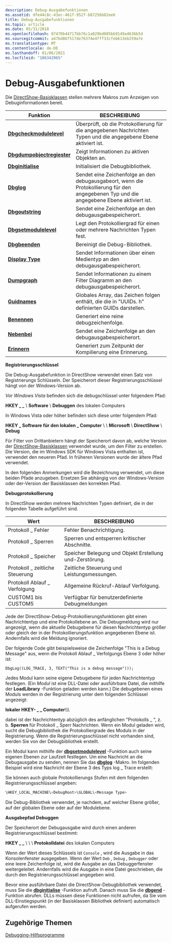 ```yaml
---
description: Debug-Ausgabefunktionen
ms.assetid: dfe44c8c-43ec-461f-952f-b87256b82ee6
title: Debug-Ausgabefunktionen
ms.topic: article
ms.date: 05/31/2018
ms.openlocfilehash: 87470b44717bb76c1a029bd885bb9149a4636b5d
ms.sourcegitcommit: a47bd86f517de76374e4fff33cfeb613eb259a7e
ms.translationtype: MT
ms.contentlocale: de-DE
ms.lasthandoff: 01/06/2021
ms.locfileid: "106342965"
---
```

# <a name="debug-output-functions"></a>Debug-Ausgabefunktionen

Die [DirectShow-Basisklassen](directshow-base-classes.md) stellen mehrere Makros zum Anzeigen von Debuginformationen bereit.



| Funktion                                               | BESCHREIBUNG                                                                                          |
|--------------------------------------------------------|------------------------------------------------------------------------------------------------------|
| [**Dbgcheckmodulelevel**](dbgcheckmodulelevel.md)     | Überprüft, ob die Protokollierung für die angegebenen Nachrichten Typen und die angegebene Ebene aktiviert ist.                             |
| [**Dbgdumpobjectregiester**](dbgdumpobjectregister.md) | Zeigt Informationen zu aktiven Objekten an.                                                           |
| [**Dbginitialise**](dbginitialise.md)                 | Initialisiert die Debugbibliothek.                                                                       |
| [**Dbglog**](dbglog.md)                               | Sendet eine Zeichenfolge an den debugausgabeort, wenn die Protokollierung für den angegebenen Typ und die angegebene Ebene aktiviert ist. |
| [**Dbgoutstring**](dbgoutstring.md)                   | Sendet eine Zeichenfolge an den debugausgabespeicherort.                                                         |
| [**Dbgsetmodulelevel**](dbgsetmodulelevel.md)         | Legt den Protokolliergrad für einen oder mehrere Nachrichten Typen fest.                                                |
| [**Dbgbeenden**](dbgterminate.md)                   | Bereinigt die Debug-Bibliothek.                                                                         |
| [**Display Type**](displaytype.md)                     | Sendet Informationen über einen Medientyp an den debugausgabespeicherort.                                   |
| [**Dumpgraph**](dumpgraph.md)                         | Sendet Informationen zu einem Filter Diagramm an den debugausgabespeicherort.                                 |
| [**Guidnames**](guidnames.md)                         | Globales Array, das Zeichen folgen enthält, die die in "UUIDs. h" definierten GUIDs darstellen.                        |
| [**Benennen**](name.md)                                   | Generiert eine reine debugzeichenfolge.                                                                       |
| [**Nebenbei**](note.md)                                   | Sendet eine Zeichenfolge an den debugausgabespeicherort.                                                         |
| [**Erinnern**](remind.md)                               | Generiert zum Zeitpunkt der Kompilierung eine Erinnerung.                                                                |



 

**Registrierungsschlüssel**

Die Debug-Ausgabefunktion in DirectShow verwendet einen Satz von Registrierungs Schlüsseln. Der Speicherort dieser Registrierungsschlüssel hängt von der Windows-Version ab.

*Vor Windows Vista* befinden sich die debugschlüssel unter folgendem Pfad:

**HKEY \_ \_** \\ **Software** \\ **Debuggen** des lokalen Computers

In Windows Vista oder höher befinden sich diese unter folgendem Pfad:

**HKEY \_ Software für den lokalen \_ Computer** \\  \\ **Microsoft** \\ **DirectShow** \\ **Debug**

Für Filter von Drittanbietern hängt der Speicherort davon ab, welche Version der [DirectShow-Basisklassen](directshow-base-classes.md) verwendet wurde, um den Filter zu erstellen. Die Version, die im Windows SDK für Windows Vista enthalten ist, verwendet den neueren Pfad. In früheren Versionen wurde der ältere Pfad verwendet.

In den folgenden Anmerkungen wird die Bezeichnung *<DebugRoot>* verwendet, um diese beiden Pfade anzugeben. Ersetzen Sie abhängig von der Windows-Version oder der-Version der Basisklassen den korrekten Pfad.

**Debugprotokollierung**

In DirectShow werden mehrere Nachrichten Typen definiert, die in der folgenden Tabelle aufgeführt sind.



| Wert                   | BESCHREIBUNG                                             |
|-------------------------|---------------------------------------------------------|
| Protokoll \_ Fehler              | Fehler Benachrichtigung.                                     |
| Protokoll \_ Sperren            | Sperren und entsperren kritischer Abschnitte.             |
| Protokoll \_ Speicher             | Speicher Belegung und Objekt Erstellung und-Zerstörung. |
| Protokoll \_ zeitliche Steuerung             | Zeitliche Steuerung und Leistungsmessungen.                    |
| Protokoll Ablauf \_ Verfolgung              | Allgemeine Rückruf-Ablauf Verfolgung.                                   |
| CUSTOM1 bis CUSTOM5 | Verfügbar für benutzerdefinierte Debugmeldungen                     |



 

Jede der DirectShow-Debug-Protokollierungsfunktionen gibt einen Nachrichtentyp und eine Protokollebene an. Die Debugmeldung wird nur angezeigt, wenn die aktuelle Debugebene für diesen Nachrichtentyp größer oder gleich der in der Protokollierungsfunktion angegebenen Ebene ist. Andernfalls wird die Meldung ignoriert.

Der folgende Code gibt beispielsweise die Zeichenfolge "This is a Debug Message" aus, wenn die Protokoll Ablauf \_ Verfolgungs Ebene 3 oder höher ist:

``` syntax
DbgLog((LOG_TRACE, 3, TEXT("This is a debug message")));
```

Jedes Modul kann seine eigene Debugebene für jeden Nachrichtentyp festlegen. (Ein *Modul* ist eine DLL-Datei oder ausführbare Datei, die mithilfe der **LoadLibrary** -Funktion geladen werden kann.) Die debugebenen eines Moduls werden in der Registrierung unter dem folgenden Schlüssel angezeigt:

**lokaler HKEY- \_ \_ Computer**\\**<DebugRoot>**\\**<ModuleName>**\\**<MessageType>**

dabei *<Message Type>* ist der Nachrichtentyp abzüglich des anfänglichen "Protokolls \_ ", z. b. **Sperren** für Protokoll \_ Sperr Nachrichten. Wenn ein Modul geladen wird, sucht die Debugbibliothek die Protokolliergrade des Moduls in der Registrierung. Wenn die Registrierungsschlüssel nicht vorhanden sind, werden Sie von der Debugbibliothek erstellt.

Ein Modul kann mithilfe der [**dbgsetmodulelevel**](dbgsetmodulelevel.md) -Funktion auch seine eigenen Ebenen zur Laufzeit festlegen. Um eine Nachricht an die Debugausgabe zu senden, nennen Sie das [**dbglog**](dbglog.md) -Makro. Im folgenden Beispiel wird eine Nachricht der Ebene 3 des Typs log \_ Trace erstellt:

Sie können auch globale Protokollierungs Stufen mit dem folgenden Registrierungsschlüssel angeben:


```C++
\HKEY_LOCAL_MACHINE\<DebugRoot>\GLOBAL\<Message Type>
```



Die Debug-Bibliothek verwendet, je nachdem, auf welcher Ebene größer, auf der globalen Ebene oder auf der Modulebene.

**Ausgabepfad Debuggen**

Der Speicherort der Debugausgabe wird durch einen anderen Registrierungsschlüssel bestimmt:

**HKEY \_ \_** \\ **<DebugRoot>** \\ **<Modile Name>** \\ **Protokolldatei** des lokalen Computers

Wenn der Wert dieses Schlüssels ist `Console` , wird die Ausgabe in das Konsolenfenster ausgegeben. Wenn der Wert `Deb` , `Debug` , `Debugger` oder eine leere Zeichenfolge ist, wird die Ausgabe an das Debuggerfenster weitergeleitet. Andernfalls wird die Ausgabe in eine Datei geschrieben, die durch den Registrierungsschlüssel angegeben wird.

Bevor eine ausführbare Datei die DirectShow-Debugbibliothek verwendet, muss Sie die [**dbginitialise**](dbginitialise.md) -Funktion aufruft. Danach muss Sie die [**dbgend**](dbgterminate.md) -Funktion abrufen. DLLs müssen diese Funktionen nicht aufrufen, da Sie vom DLL-Einstiegspunkt (in der Basisklassen Bibliothek definiert) automatisch aufgerufen werden.

## <a name="related-topics"></a>Zugehörige Themen

<dl> <dt>

[Debugging-Hilfsprogramme](debugging-utilities.md)
</dt> </dl>

 

 



